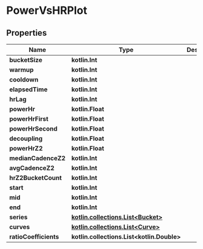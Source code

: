
# PowerVsHRPlot

## Properties
Name | Type | Description | Notes
------------ | ------------- | ------------- | -------------
**bucketSize** | **kotlin.Int** |  |  [optional]
**warmup** | **kotlin.Int** |  |  [optional]
**cooldown** | **kotlin.Int** |  |  [optional]
**elapsedTime** | **kotlin.Int** |  |  [optional]
**hrLag** | **kotlin.Int** |  |  [optional]
**powerHr** | **kotlin.Float** |  |  [optional]
**powerHrFirst** | **kotlin.Float** |  |  [optional]
**powerHrSecond** | **kotlin.Float** |  |  [optional]
**decoupling** | **kotlin.Float** |  |  [optional]
**powerHrZ2** | **kotlin.Float** |  |  [optional]
**medianCadenceZ2** | **kotlin.Int** |  |  [optional]
**avgCadenceZ2** | **kotlin.Int** |  |  [optional]
**hrZ2BucketCount** | **kotlin.Int** |  |  [optional]
**start** | **kotlin.Int** |  |  [optional]
**mid** | **kotlin.Int** |  |  [optional]
**end** | **kotlin.Int** |  |  [optional]
**series** | [**kotlin.collections.List&lt;Bucket&gt;**](Bucket.md) |  |  [optional]
**curves** | [**kotlin.collections.List&lt;Curve&gt;**](Curve.md) |  |  [optional]
**ratioCoefficients** | **kotlin.collections.List&lt;kotlin.Double&gt;** |  |  [optional]



